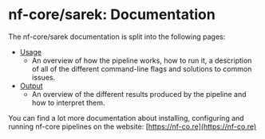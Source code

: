 # nf-core/sarek: Documentation

The nf-core/sarek documentation is split into the following pages:

- [Usage](usage.md)
  - An overview of how the pipeline works, how to run it, a description of all of the different command-line flags and solutions to common issues.
- [Output](output.md)
  - An overview of the different results produced by the pipeline and how to interpret them.
  
You can find a lot more documentation about installing, configuring and running nf-core pipelines on the website: [https://nf-co.re](https://nf-co.re)
